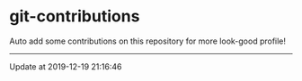# git-contributions

Auto add some contributions on this repository for more look-good profile!

---

Update at 2019-12-19 21:16:46
